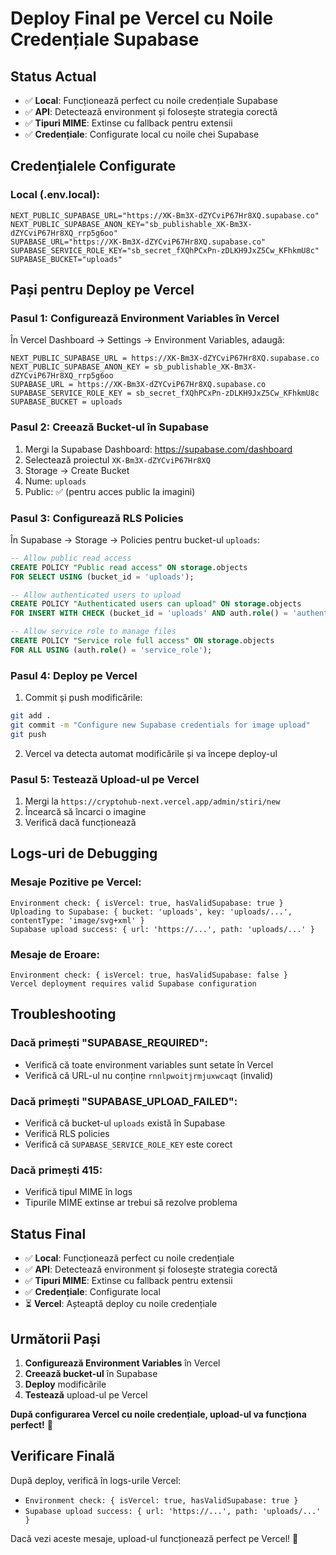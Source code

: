 # Deploy Final pe Vercel cu Noile Credențiale Supabase

## Status Actual
- ✅ **Local**: Funcționează perfect cu noile credențiale Supabase
- ✅ **API**: Detectează environment și folosește strategia corectă
- ✅ **Tipuri MIME**: Extinse cu fallback pentru extensii
- ✅ **Credențiale**: Configurate local cu noile chei Supabase

## Credențialele Configurate

### Local (.env.local):
```
NEXT_PUBLIC_SUPABASE_URL="https://XK-Bm3X-dZYCviP67Hr8XQ.supabase.co"
NEXT_PUBLIC_SUPABASE_ANON_KEY="sb_publishable_XK-Bm3X-dZYCviP67Hr8XQ_rrp5g6oo"
SUPABASE_URL="https://XK-Bm3X-dZYCviP67Hr8XQ.supabase.co"
SUPABASE_SERVICE_ROLE_KEY="sb_secret_fXQhPCxPn-zDLKH9JxZ5Cw_KFhkmU8c"
SUPABASE_BUCKET="uploads"
```

## Pași pentru Deploy pe Vercel

### Pasul 1: Configurează Environment Variables în Vercel

În Vercel Dashboard → Settings → Environment Variables, adaugă:

```
NEXT_PUBLIC_SUPABASE_URL = https://XK-Bm3X-dZYCviP67Hr8XQ.supabase.co
NEXT_PUBLIC_SUPABASE_ANON_KEY = sb_publishable_XK-Bm3X-dZYCviP67Hr8XQ_rrp5g6oo
SUPABASE_URL = https://XK-Bm3X-dZYCviP67Hr8XQ.supabase.co
SUPABASE_SERVICE_ROLE_KEY = sb_secret_fXQhPCxPn-zDLKH9JxZ5Cw_KFhkmU8c
SUPABASE_BUCKET = uploads
```

### Pasul 2: Creează Bucket-ul în Supabase

1. Mergi la Supabase Dashboard: https://supabase.com/dashboard
2. Selectează proiectul `XK-Bm3X-dZYCviP67Hr8XQ`
3. Storage → Create Bucket
4. Nume: `uploads`
5. Public: ✅ (pentru acces public la imagini)

### Pasul 3: Configurează RLS Policies

În Supabase → Storage → Policies pentru bucket-ul `uploads`:

```sql
-- Allow public read access
CREATE POLICY "Public read access" ON storage.objects
FOR SELECT USING (bucket_id = 'uploads');

-- Allow authenticated users to upload
CREATE POLICY "Authenticated users can upload" ON storage.objects
FOR INSERT WITH CHECK (bucket_id = 'uploads' AND auth.role() = 'authenticated');

-- Allow service role to manage files
CREATE POLICY "Service role full access" ON storage.objects
FOR ALL USING (auth.role() = 'service_role');
```

### Pasul 4: Deploy pe Vercel

1. Commit și push modificările:
```bash
git add .
git commit -m "Configure new Supabase credentials for image upload"
git push
```

2. Vercel va detecta automat modificările și va începe deploy-ul

### Pasul 5: Testează Upload-ul pe Vercel

1. Mergi la `https://cryptohub-next.vercel.app/admin/stiri/new`
2. Încearcă să încarci o imagine
3. Verifică dacă funcționează

## Logs-uri de Debugging

### Mesaje Pozitive pe Vercel:
```
Environment check: { isVercel: true, hasValidSupabase: true }
Uploading to Supabase: { bucket: 'uploads', key: 'uploads/...', contentType: 'image/svg+xml' }
Supabase upload success: { url: 'https://...', path: 'uploads/...' }
```

### Mesaje de Eroare:
```
Environment check: { isVercel: true, hasValidSupabase: false }
Vercel deployment requires valid Supabase configuration
```

## Troubleshooting

### Dacă primești "SUPABASE_REQUIRED":
- Verifică că toate environment variables sunt setate în Vercel
- Verifică că URL-ul nu conține `rnnlpwoitjrmjuxwcaqt` (invalid)

### Dacă primești "SUPABASE_UPLOAD_FAILED":
- Verifică că bucket-ul `uploads` există în Supabase
- Verifică RLS policies
- Verifică că `SUPABASE_SERVICE_ROLE_KEY` este corect

### Dacă primești 415:
- Verifică tipul MIME în logs
- Tipurile MIME extinse ar trebui să rezolve problema

## Status Final

- ✅ **Local**: Funcționează perfect cu noile credențiale
- ✅ **API**: Detectează environment și folosește strategia corectă
- ✅ **Tipuri MIME**: Extinse cu fallback pentru extensii
- ✅ **Credențiale**: Configurate local
- ⏳ **Vercel**: Așteaptă deploy cu noile credențiale

## Următorii Pași

1. **Configurează Environment Variables** în Vercel
2. **Creează bucket-ul** în Supabase
3. **Deploy** modificările
4. **Testează** upload-ul pe Vercel

**După configurarea Vercel cu noile credențiale, upload-ul va funcționa perfect!** 🎯

## Verificare Finală

După deploy, verifică în logs-urile Vercel:
- `Environment check: { isVercel: true, hasValidSupabase: true }`
- `Supabase upload success: { url: 'https://...', path: 'uploads/...' }`

Dacă vezi aceste mesaje, upload-ul funcționează perfect pe Vercel! 🚀
